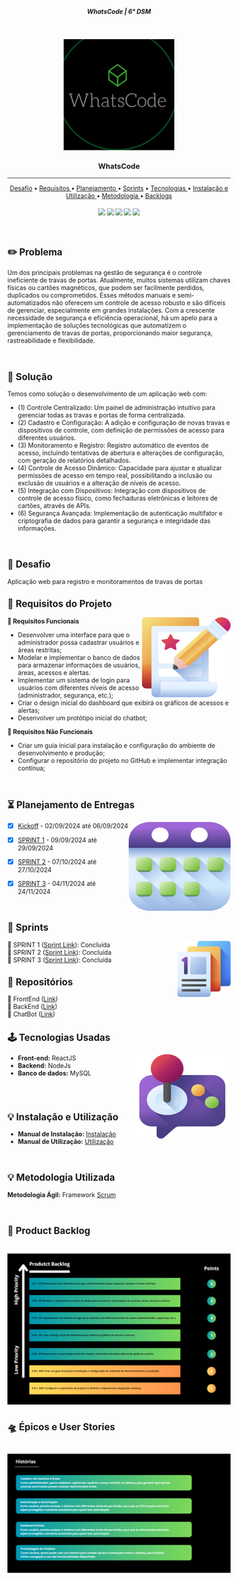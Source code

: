 <h5 align="center"> WhatsCode | 6° DSM </h5>

<br>

<p align="center">
<img src ="doc/imgs/logo.png" width="250" height="250"/>
 </h3>
<p align="center">

<p align="center">
      <h3 align="center"> WhatsCode </h3>
<p align="center">

<hr>

<p align="center"> 
   <a href="#desafio">Desafio</a> •
   <a href ="#requisitos"> Requisitos </a> •
   <a href ="#planejamento"> Planejamento </a> •
   <a href="#sprints">Sprints</a> •
   <a href ="#tecnologias"> Tecnologias </a> •
   <a href ="#instalacao_utilizacao"> Instalação e Utilização </a> •
   <a href ="#metodologia"> Metodologia </a> •
   <a href="#backlogs">Backlogs</a>

</p>
<h4 align="center"> 
 <a href="https://reactjs.org/docs/getting-started.html"><img src = "https://img.shields.io/badge/React-20232A?style=for-the-badge&logo=react&logoColor=61DAFB"/></a>
 <a href="https://nodejs.org/en/"><img src = "https://img.shields.io/badge/node.js-6DA55F?style=for-the-badge&logo=node.js&logoColor=white"/></a>
 <a href="https://developer.mozilla.org/pt-BR/docs/Web/JavaScript"><img src = "https://img.shields.io/badge/JavaScript-F7DF1E?style=for-the-badge&logo=javascript&logoColor=black"/></a> 
 <a href="https://www.typescriptlang.org/"><img src = "https://img.shields.io/badge/typescript-%23007ACC.svg?style=for-the-badge&logo=typescript&logoColor=white"/></a>
 <a href="https://www.mysql.com/"><img src = "https://img.shields.io/badge/MySQL-005C84?style=for-the-badge&logo=mysql&logoColor=white"/></a>
</h4>


<br>

## :pencil2: Problema

Um dos principais problemas na gestão de segurança é o controle ineficiente de travas de portas. Atualmente, muitos sistemas utilizam chaves físicas ou cartões magnéticos, que podem ser facilmente perdidos, duplicados ou comprometidos. Esses métodos manuais e semi-automatizados não oferecem um controle de acesso robusto e são difíceis de gerenciar, especialmente em grandes instalações. Com a crescente necessidade de segurança e eficiência operacional, há um apelo para a implementação de soluções tecnológicas que automatizem o gerenciamento de travas de portas, proporcionando maior segurança, rastreabilidade e flexibilidade.


<br>

## :rocket: Solução
Temos como solução o desenvolvimento de um aplicação web com: 
- (1) Controle Centralizado: Um painel de administração intuitivo para gerenciar todas as travas e portas de forma centralizada.
- (2) Cadastro e Configuração: A adição e configuração de novas travas e dispositivos de controle, com definição de permissões de acesso para diferentes usuários.
- (3) Monitoramento e Registro: Registro automático de eventos de acesso, incluindo tentativas de abertura e alterações de configuração, com geração de relatórios detalhados.
- (4) Controle de Acesso Dinâmico: Capacidade para ajustar e atualizar permissões de acesso em tempo real, possibilitando a inclusão ou exclusão de usuários e a alteração de níveis de acesso.
- (5) Integração com Dispositivos: Integração com dispositivos de controle de acesso físico, como fechaduras eletrônicas e leitores de cartões, através de APIs.
- (6) Segurança Avançada: Implementação de autenticação multifator e criptografia de dados para garantir a segurança e integridade das informações.
<br>

<span id="desafio">

## :milky_way: Desafio

Aplicação web para registro e monitoramentos de travas de portas
<br>

<span id="requisitos">

## :dart: Requisitos do Projeto

<img align="right" width="200" height="180" src="doc/imgs/edicao.png">

**📌 Requisitos Funcionais**
- Desenvolver uma interface para que o administrador possa cadastrar usuários e áreas restritas;
- Modelar e implementar o banco de dados para armazenar informações de usuários, áreas, acessos e alertas.
- Implementar um sistema de login para usuários com diferentes níveis de acesso (administrador, segurança, etc.);
- Criar o design inicial do dashboard que exibirá os gráficos de acessos e alertas;
- Desenvolver um protótipo inicial do chatbot;
  
**📌 Requisitos Não Funcionais**
- Criar um guia inicial para instalação e configuração do ambiente de desenvolvimento e produção;
- Configurar o repositório do projeto no GitHub e implementar integração contínua;
  
<br>

<span id="planejamento">

## :hourglass_flowing_sand: Planejamento de Entregas

<img align="right" width="230" height="200" src="doc/imgs/calendario.png">

- [x] [Kickoff](#) - 02/09/2024 até 06/09/2024

- [x] [SPRINT 1](#) - 09/09/2024 até 29/09/2024

- [x] [SPRINT 2](#) - 07/10/2024 até 27/10/2024

- [x] [SPRINT 3](#) - 04/11/2024 até 24/11/2024

<br>

<span id="sprints">

## :date: Sprints

<img align="right" width="120" height="126" src="doc/imgs/app-de-apresentacao-de-slides.png">

🔖 SPRINT 1 ([Sprint Link](doc/sprints/sprint1.md)): Concluída 
<br>
🔖 SPRINT 2 ([Sprint Link](doc/sprints/sprint2.md)): Concluída 
<br>
🔖 SPRINT 3 ([Sprint Link](doc/sprints/sprint3.md)): Concluída 
<br>

## :file_folder: Repositórios

🔖 FrontEnd ([Link](https://github.com/WhatsCode-24/front))
<br>
🔖 BackEnd ([Link](https://github.com/WhatsCode-24/backend))
<br>
🔖 ChatBot ([Link](https://github.com/WhatsCode-24/chatbot))
<br>

<span id="tecnologias">

## :joystick: Tecnologias Usadas

<img align="right" width="218" height="190" src="doc/imgs/contracao-muscular.png">

* **Front-end:** ReactJS
* **Backend:** NodeJs
* **Banco de dados:** MySQL

<br>

<br>

<span id="instalacao_utilizacao">

## :bulb: Instalação e Utilização

* **Manual de Instalação:** [Instalação](https://github.com/WhatsCode-24/documentacao/blob/main/doc/guia-instalacao/README.md)
* **Manual de Utilização:** [Utilização](https://github.com/WhatsCode-24/documentacao/blob/main/doc/utilizacao/utilizacao.md)

<br>

<span id="metodologia">
 
## :bulb: Metodologia Utilizada

 **Metodologia Ágil:** Framework [Scrum](https://www.scrum.org/)

<br>

<span id="backlogs">

## :crystal_ball: Product Backlog

<h1 align="center"> <img src = "doc/imgs/Produt.png" /> </h1>

## :flying_saucer: Épicos e User Stories

<h1 align="center"> <img src = "doc/imgs/Historia.png" /></h1>


<br>
